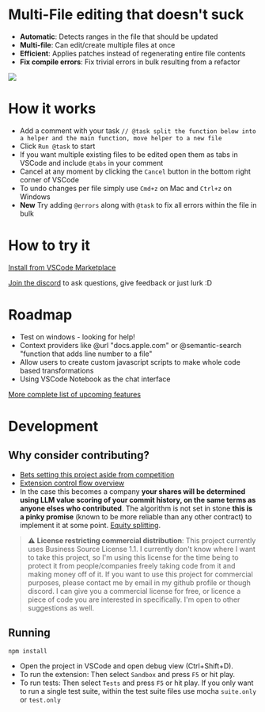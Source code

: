 # Multi-File editing that doesn't suck

- **Automatic**: Detects ranges in the file that should be updated
- **Multi-file**: Can edit/create multiple files at once
- **Efficient**: Applies patches instead of regenerating entire file contents
- **Fix compile errors**: Fix trivial errors in bulk resulting from a refactor

![](documents/demo-videos/with-loading-bar.gif)

# How it works

- Add a comment with your task `// @task split the function below into a helper and the main function, move helper to a new file`
- Click `Run @task` to start
- If you want multiple existing files to be edited open them as tabs in VSCode and include `@tabs` in your comment
- Cancel at any moment by clicking the `Cancel` button in the bottom right corner of VSCode
- To undo changes per file simply use `Cmd+z` on Mac and `Ctrl+z` on Windows
- **New** Try adding `@errors` along with `@task` to fix all errors within the file in bulk

# How to try it

[Install from VSCode Marketplace](https://marketplace.visualstudio.com/items?itemName=bra1ndump.ai-task)

[Join the discord](https://discord.gg/D8V6Rc63wQ) to ask questions, give feedback or just lurk :D

# Roadmap

- Test on windows - looking for help!
- Context providers like @url "docs.apple.com" or @semantic-search "function that adds line number to a file"
- Allow users to create custom javascript scripts to make whole code based transformations
- Using VSCode Notebook as the chat interface

[More complete list of upcoming features](documents/backlog.md)

# Development

## Why consider contributing?

- [Bets setting this project aside from competition](documents/bets.md)
- [Extension control flow overview](documents/architecture.md)
- In the case this becomes a company **your shares will be determined using LLM value scoring of your commit history, on the same terms as anyone elses who contributed**. The algorithm is not set in stone **this is a pinky promise** (known to be more reliable than any other contract) to implement it at some point. [Equity splitting](documents/equity.md).

> :warning: **License restricting commercial distribution**: This project currently uses Business Source License 1.1. I currently don't know where I want to take this project, so I'm using this license for the time being to protect it from people/companies freely taking code from it and making money off of it. If you want to use this project for commercial purposes, please contact me by email in my github profile or though discord. I can give you a commercial license for free, or licence a piece of code you are interested in specifically. I'm open to other suggestions as well.

## Running

```sh
npm install
```

- Open the project in VSCode and open debug view (Ctrl+Shift+D).
- To run the extension: Then select `Sandbox` and press `F5` or hit play.
- To run tests: Then select `Tests` and press `F5` or hit play. If you only want to run a single test suite, within the test suite files use mocha `suite.only` or `test.only`


